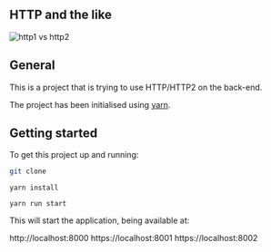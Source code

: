 ## HTTP and the like
![http1 vs http2](https://i.imgur.com/qPh7wFb.gif)

## General

This is a project that is trying to use HTTP/HTTP2 on the back-end.

The project has been initialised using [yarn](https://yarnpkg.com/lang/en/).

## Getting started

To get this project up and running:

```sh
git clone
```

```
yarn install
```

```
yarn run start
````

This will start the application, being available at:

http://localhost:8000
https://localhost:8001
https://localhost:8002
